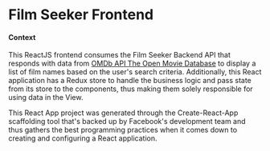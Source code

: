 # Film Seeker Frontend

#### Context 

This ReactJS frontend consumes the Film Seeker Backend API that responds with data from  [OMDb API The Open Movie Database](http://www.omdbapi.com) to display a list of film names based on the user's search criteria. Additionally, this React application has a Redux store to handle the business logic and pass state from its store to the components, thus making them solely responsible for using data in the View. 

This React App project was generated through the Create-React-App scaffolding tool that's backed up by Facebook's development team and thus gathers the best programming practices when it comes down to creating and configuring a React application. 